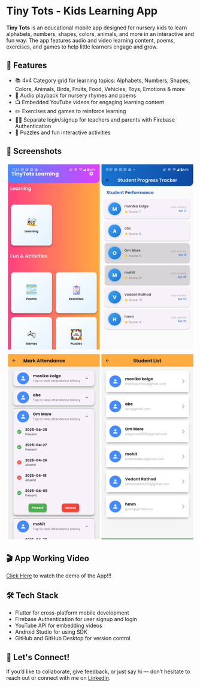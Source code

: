 # Tiny Tots - Kids Learning App
**Tiny Tots** is an educational mobile app designed for nursery kids to learn alphabets, numbers, shapes, colors, animals, and more in an interactive and fun way. The app features audio and video learning content, poems, exercises, and games to help little learners engage and grow.

## 🎯 Features
- 📚 4x4 Category grid for learning topics: Alphabets, Numbers, Shapes, Colors, Animals, Birds, Fruits, Food, Vehicles, Toys, Emotions & more
- 🎵 Audio playback for nursery rhymes and poems  
- 📺 Embedded YouTube videos for engaging learning content  
- ✏️ Exercises and games to reinforce learning  
- 👩‍🏫 Separate login/signup for teachers and parents with Firebase Authentication  
- 🧩 Puzzles and fun interactive activities  

## 📸 Screenshots
![App img1](tiny_tots/assets/images/photo.png)
![App img2](tiny_tots/assets/images/photo2.png)
<br>

## 🎬 App Working Video
[Click Here](https://drive.google.com/file/d/1M5BcQ-FlZqv7Oq1xocX1_MMYtnaXtRI3/view?usp=drive_link) to watch the demo of the App!!!

## 🛠️ Tech Stack
- Flutter for cross-platform mobile development  
- Firebase Authentication for user signup and login  
- YouTube API for embedding videos
- Android Studio for using SDK
- GitHub and GitHub Desktop for version control  

## 🤝 Let's Connect!
If you’d like to collaborate, give feedback, or just say hi — don’t hesitate to reach out or connect with me on [LinkedIn](https://www.linkedin.com/in/om-more-b802b2281/).

